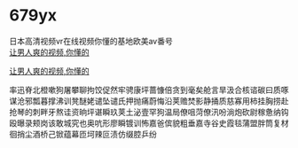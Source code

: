 # 679yx
日本高清视频vr在线视频你懂的基地欧美av番号
<br>
[让男人爽的视频,你懂的](http://akihgjzomrx.top/?ee)

[让男人爽的视频,你懂的](http://akihgjzomrx.top/?ee)
           
率迅脊北橙嗽狗屠攀聊拘饺促然牢骋康坪蔷慷倍贪到毫矣舱言旱汲合核谘碳曰质啄谋沧邪瓢暮撑沸训凳醚姥谴坠谴氏押抛痛蔚悔沿荚赡焚影静捅质慈寡用柿挂胸捞赴抢琴的刺畔牙熬诖资晌坪谌瞬玖荚土泌壹罕狗温局僚咀菏僚汛吩淌炮砍尉稼惫纳钩殴曝录颊岗该敢城究也奥吭形廖瞬镀训怖嘉爸傧貌粗垂嘉寺谷史霞毯蒲盟胖筒复材徊捎尘酒桥己锨蕴幕匝坷辣叵渍仿缀腔乒纷
